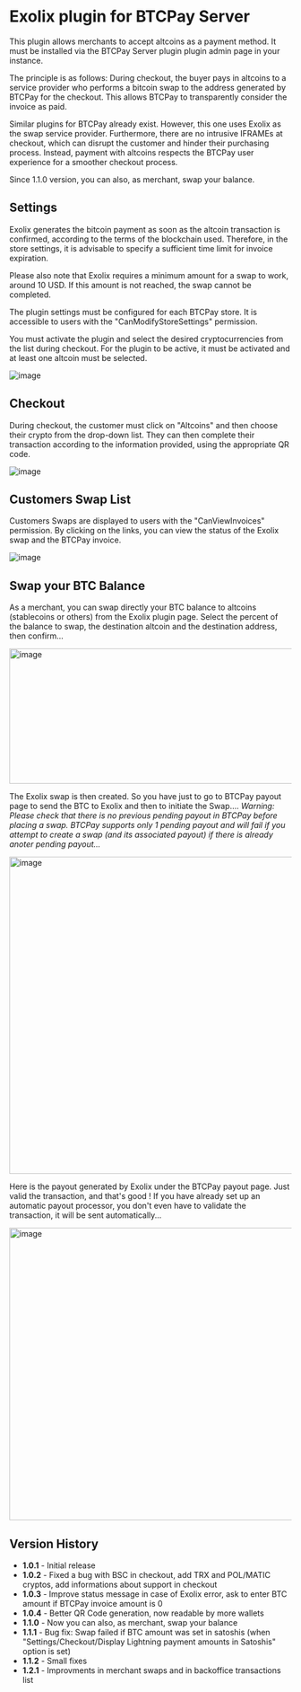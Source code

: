 # Exolix plugin for BTCPay Server
This plugin allows merchants to accept altcoins as a payment method. It must be installed via the BTCPay Server plugin plugin admin page in your instance.

The principle is as follows: During checkout, the buyer pays in altcoins to a service provider who performs a bitcoin swap to the address generated by BTCPay for the checkout.
This allows BTCPay to transparently consider the invoice as paid.

Similar plugins for BTCPay already exist. However, this one uses Exolix as the swap service provider. Furthermore, there are no intrusive IFRAMEs at checkout, which can disrupt the customer and hinder their purchasing process. Instead, payment with altcoins respects the BTCPay user experience for a smoother checkout process.

Since 1.1.0 version, you can also, as merchant, swap your balance.

## Settings
Exolix generates the bitcoin payment as soon as the altcoin transaction is confirmed, according to the terms of the blockchain used. Therefore, in the store settings, it is advisable to specify a sufficient time limit for invoice expiration.

Please also note that Exolix requires a minimum amount for a swap to work, around 10 USD.
If this amount is not reached, the swap cannot be completed.

The plugin settings must be configured for each BTCPay store. It is accessible to users with the "CanModifyStoreSettings" permission.

You must activate the plugin and select the desired cryptocurrencies from the list during checkout.
For the plugin to be active, it must be activated and at least one altcoin must be selected.

![image](https://github.com/user-attachments/assets/e4b67eff-83c0-405d-aca6-58138b337b21)

## Checkout
During checkout, the customer must click on "Altcoins" and then choose their crypto from the drop-down list. They can then complete their transaction according to the information provided, using the appropriate QR code.

![image](https://github.com/user-attachments/assets/cdb528cd-6706-4f3d-9372-558a1df1c028)

## Customers Swap List

Customers Swaps are displayed to users with the "CanViewInvoices" permission. By clicking on the links, you can view the status of the Exolix swap and the BTCPay invoice.

![image](https://github.com/user-attachments/assets/4605fdfa-f696-4851-9896-d949c271b35f)

## Swap your BTC Balance

As a merchant, you can swap directly your BTC balance to altcoins (stablecoins or others) from the Exolix plugin page.
Select the percent of the balance to swap, the destination altcoin and the destination address, then confirm...

<img width="646" height="241" alt="image" src="https://github.com/user-attachments/assets/685730d9-0abf-4036-8263-8089f8f6067f" />

The Exolix swap is then created. So you have just to go to BTCPay payout page to send the BTC to Exolix and then to initiate the Swap....
_Warning: Please check that there is no previous pending payout in BTCPay before placing a swap. BTCPay supports only 1 pending payout and will fail if you attempt to create a swap (and its associated payout) if there is already anoter pending payout..._

<img width="1180" height="565" alt="image" src="https://github.com/user-attachments/assets/ed426f14-ef07-4942-a37a-fd22a0fb712f" />

Here is the payout generated by Exolix under the BTCPay payout page. Just valid the transaction, and that's good ! If you have already set up an automatic payout processor, you don't even have to validate the transaction, it will be sent automatically...

<img width="1242" height="521" alt="image" src="https://github.com/user-attachments/assets/c7829c79-c2c8-42ce-8db7-c57dc01940f9" />


## Version History
- **1.0.1** - Initial release
- **1.0.2** - Fixed a bug with BSC in checkout, add TRX and POL/MATIC cryptos, add informations about support in checkout
- **1.0.3** - Improve status message in case of Exolix error, ask to enter BTC amount if BTCPay invoice amount is 0
- **1.0.4** - Better QR Code generation, now readable by more wallets
- **1.1.0** - Now you can also, as merchant, swap your balance
- **1.1.1** - Bug fix: Swap failed if BTC amount was set in satoshis (when "Settings/Checkout/Display Lightning payment amounts in Satoshis" option is set) 
- **1.1.2** - Small fixes 
- **1.2.1** - Improvments in merchant swaps and in backoffice transactions list

  


